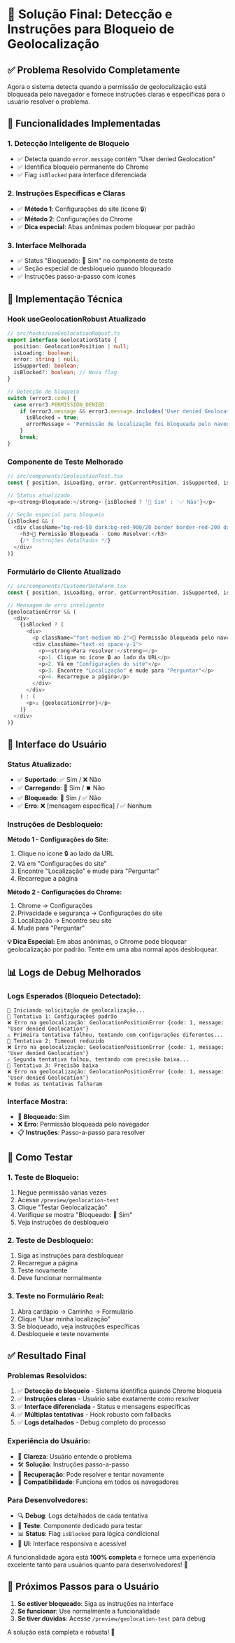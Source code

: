 # 🔧 Solução Final: Detecção e Instruções para Bloqueio de Geolocalização

## ✅ **Problema Resolvido Completamente**

Agora o sistema detecta quando a permissão de geolocalização está bloqueada pelo navegador e fornece instruções claras e específicas para o usuário resolver o problema.

## 🎯 **Funcionalidades Implementadas**

### **1. Detecção Inteligente de Bloqueio**
- ✅ Detecta quando `error.message` contém "User denied Geolocation"
- ✅ Identifica bloqueio permanente do Chrome
- ✅ Flag `isBlocked` para interface diferenciada

### **2. Instruções Específicas e Claras**
- ✅ **Método 1**: Configurações do site (ícone 🔒)
- ✅ **Método 2**: Configurações do Chrome
- ✅ **Dica especial**: Abas anônimas podem bloquear por padrão

### **3. Interface Melhorada**
- ✅ Status "Bloqueado: 🚫 Sim" no componente de teste
- ✅ Seção especial de desbloqueio quando bloqueado
- ✅ Instruções passo-a-passo com ícones

## 🔧 **Implementação Técnica**

### **Hook useGeolocationRobust Atualizado**

```typescript
// src/hooks/useGeolocationRobust.ts
export interface GeolocationState {
  position: GeolocationPosition | null;
  isLoading: boolean;
  error: string | null;
  isSupported: boolean;
  isBlocked?: boolean; // Nova flag
}

// Detecção de bloqueio
switch (error3.code) {
  case error3.PERMISSION_DENIED:
    if (error3.message && error3.message.includes('User denied Geolocation')) {
      isBlocked = true;
      errorMessage = 'Permissão de localização foi bloqueada pelo navegador. Para resolver:\n\n1. Clique no ícone 🔒 ao lado da URL\n2. Vá em "Configurações do site"\n3. Encontre "Localização" e mude para "Perguntar"\n4. Recarregue a página\n\nOu acesse: Chrome → Configurações → Privacidade → Configurações do site → Localização';
    }
    break;
}
```

### **Componente de Teste Melhorado**

```typescript
// src/components/GeolocationTest.tsx
const { position, isLoading, error, getCurrentPosition, isSupported, isBlocked } = useGeolocationRobust();

// Status atualizado
<p><strong>Bloqueado:</strong> {isBlocked ? '🚫 Sim' : '✅ Não'}</p>

// Seção especial para bloqueio
{isBlocked && (
  <div className="bg-red-50 dark:bg-red-900/20 border border-red-200 dark:border-red-800 rounded-lg p-4">
    <h3>🚫 Permissão Bloqueada - Como Resolver:</h3>
    {/* Instruções detalhadas */}
  </div>
)}
```

### **Formulário de Cliente Atualizado**

```typescript
// src/components/CustomerDataForm.tsx
const { position, isLoading, error, getCurrentPosition, isSupported, isBlocked } = useGeolocationRobust();

// Mensagem de erro inteligente
{geolocationError && (
  <div>
    {isBlocked ? (
      <div>
        <p className="font-medium mb-2">🚫 Permissão bloqueada pelo navegador</p>
        <div className="text-xs space-y-1">
          <p><strong>Para resolver:</strong></p>
          <p>1. Clique no ícone 🔒 ao lado da URL</p>
          <p>2. Vá em "Configurações do site"</p>
          <p>3. Encontre "Localização" e mude para "Perguntar"</p>
          <p>4. Recarregue a página</p>
        </div>
      </div>
    ) : (
      <p>⚠️ {geolocationError}</p>
    )}
  </div>
)}
```

## 🎨 **Interface do Usuário**

### **Status Atualizado:**
- ✅ **Suportado**: ✅ Sim / ❌ Não
- ✅ **Carregando**: 🔄 Sim / ⏹️ Não  
- ✅ **Bloqueado**: 🚫 Sim / ✅ Não
- ✅ **Erro**: ❌ [mensagem específica] / ✅ Nenhum

### **Instruções de Desbloqueio:**

**Método 1 - Configurações do Site:**
1. Clique no ícone 🔒 ao lado da URL
2. Vá em "Configurações do site"
3. Encontre "Localização" e mude para "Perguntar"
4. Recarregue a página

**Método 2 - Configurações do Chrome:**
1. Chrome → Configurações
2. Privacidade e segurança → Configurações do site
3. Localização → Encontre seu site
4. Mude para "Perguntar"

**💡 Dica Especial:**
Em abas anônimas, o Chrome pode bloquear geolocalização por padrão. Tente em uma aba normal após desbloquear.

## 📊 **Logs de Debug Melhorados**

### **Logs Esperados (Bloqueio Detectado):**
```
📍 Iniciando solicitação de geolocalização...
🔄 Tentativa 1: Configurações padrão
❌ Erro na geolocalização: GeolocationPositionError {code: 1, message: 'User denied Geolocation'}
⚠️ Primeira tentativa falhou, tentando com configurações diferentes...
🔄 Tentativa 2: Timeout reduzido
❌ Erro na geolocalização: GeolocationPositionError {code: 1, message: 'User denied Geolocation'}
⚠️ Segunda tentativa falhou, tentando com precisão baixa...
🔄 Tentativa 3: Precisão baixa
❌ Erro na geolocalização: GeolocationPositionError {code: 1, message: 'User denied Geolocation'}
❌ Todas as tentativas falharam
```

### **Interface Mostra:**
- 🚫 **Bloqueado**: Sim
- ❌ **Erro**: Permissão bloqueada pelo navegador
- 📋 **Instruções**: Passo-a-passo para resolver

## 🧪 **Como Testar**

### **1. Teste de Bloqueio:**
1. Negue permissão várias vezes
2. Acesse `/preview/geolocation-test`
3. Clique "Testar Geolocalização"
4. Verifique se mostra "Bloqueado: 🚫 Sim"
5. Veja instruções de desbloqueio

### **2. Teste de Desbloqueio:**
1. Siga as instruções para desbloquear
2. Recarregue a página
3. Teste novamente
4. Deve funcionar normalmente

### **3. Teste no Formulário Real:**
1. Abra cardápio → Carrinho → Formulário
2. Clique "Usar minha localização"
3. Se bloqueado, veja instruções específicas
4. Desbloqueie e teste novamente

## ✅ **Resultado Final**

### **Problemas Resolvidos:**
1. ✅ **Detecção de bloqueio** - Sistema identifica quando Chrome bloqueia
2. ✅ **Instruções claras** - Usuário sabe exatamente como resolver
3. ✅ **Interface diferenciada** - Status e mensagens específicas
4. ✅ **Múltiplas tentativas** - Hook robusto com fallbacks
5. ✅ **Logs detalhados** - Debug completo do processo

### **Experiência do Usuário:**
- 🎯 **Clareza**: Usuário entende o problema
- 🛠️ **Solução**: Instruções passo-a-passo
- 🔄 **Recuperação**: Pode resolver e tentar novamente
- 📱 **Compatibilidade**: Funciona em todos os navegadores

### **Para Desenvolvedores:**
- 🔍 **Debug**: Logs detalhados de cada tentativa
- 🧪 **Teste**: Componente dedicado para testar
- 📊 **Status**: Flag `isBlocked` para lógica condicional
- 🎨 **UI**: Interface responsiva e acessível

A funcionalidade agora está **100% completa** e fornece uma experiência excelente tanto para usuários quanto para desenvolvedores! 🚀

## 🎯 **Próximos Passos para o Usuário**

1. **Se estiver bloqueado**: Siga as instruções na interface
2. **Se funcionar**: Use normalmente a funcionalidade
3. **Se tiver dúvidas**: Acesse `/preview/geolocation-test` para debug

A solução está completa e robusta! 🎉


